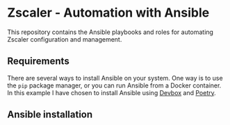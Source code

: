 # Zscaler - Automation with Ansible

This repository contains the Ansible playbooks and roles for automating Zscaler configuration and management.

## Requirements

There are several ways to install Ansible on your system. One way is to use the `pip` package manager, or you can run Ansible from a Docker container.
In this example I have chosen to install Ansible using [Devbox](https://www.jetify.com/devbox) and [Poetry](https://python-poetry.org/).

## Ansible installation
